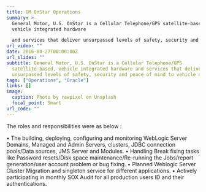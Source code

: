 ```yaml
---
title: GM OnStar Operations
summary: >-
  General Motor, U.S. OnStar is a Cellular Telephone/GPS satellite-based,
  vehicle integrated hardware

  and services that deliver unsurpassed levels of safety, security and peace of mind to vehicle owners.
url_video: ""
date: 2016-04-27T00:00:00Z
url_slides: ""
subtitle: General Motor, U.S. OnStar is a Cellular Telephone/GPS
  satellite-based, vehicle integrated hardware and services that deliver
  unsurpassed levels of safety, security and peace of mind to vehicle owners.
tags: ["Operations", "Oracle"]  
links: []
image:
  caption: Photo by rawpixel on Unsplash
  focal_point: Smart
url_code: ""
---
```

The roles and responsibilities were as below :

• The building, deploying, configuring and monitoring WebLogic Server Domains, Managed and Admin Servers, clusters, JDBC connection pools/Data sources, JMS Server and Modules.
• Handling Break fixing tasks like Password resets/Disk space maintenance/Re-running the Jobs/report generation/user account problem or bug fixing.
• Planned Weblogic Server Cluster Migration and singleton service for different applications.
• Actively participating in monthly SOX Audit for all production users ID and their authentications.
